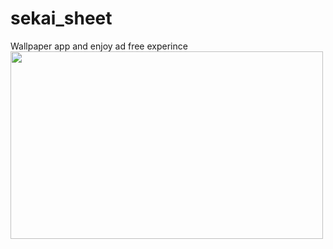 # sekai_sheet

Wallpaper app  and enjoy ad free experince 
<img src="https://user-images.githubusercontent.com/56149022/210348186-d0f56251-8ab2-4079-937d-c15f32bcb6d9.gif" width="500" height="300">


